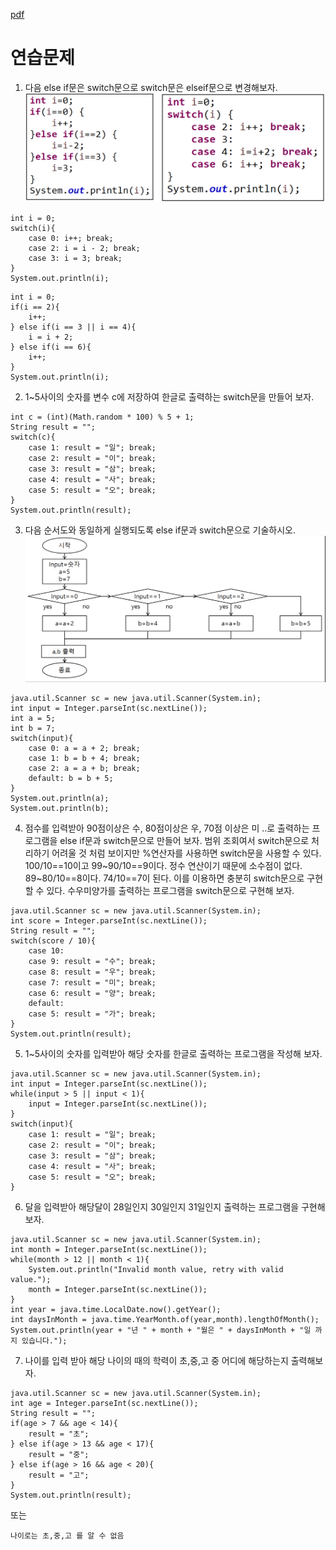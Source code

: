 [pdf](./pdf/JAVA240812simple254.pdf)
# 연습문제
1. 다음 else if문은 switch문으로 switch문은 elseif문으로 변경해보자.
![image](./images/image24.png)
```
int i = 0;
switch(i){
    case 0: i++; break;
    case 2: i = i - 2; break;
    case 3: i = 3; break;
}
System.out.println(i);
```
```
int i = 0;
if(i == 2){
    i++;
} else if(i == 3 || i == 4){
    i = i + 2;
} else if(i == 6){
    i++;
}
System.out.println(i);
```
2. 1~5사이의 숫자를 변수 c에 저장하여 한글로 출력하는 switch문을 만들어 보자.
```
int c = (int)(Math.random * 100) % 5 + 1;
String result = "";
switch(c){
    case 1: result = "일"; break;
    case 2: result = "이"; break;
    case 3: result = "삼"; break;
    case 4: result = "사"; break;
    case 5: result = "오"; break;
}
System.out.println(result);
```
3. 다음 순서도와 동일하게 실행되도록 else if문과 switch문으로 기술하시오.
![image](./images/image25.png)
```
java.util.Scanner sc = new java.util.Scanner(System.in);
int input = Integer.parseInt(sc.nextLine());
int a = 5;
int b = 7;
switch(input){
    case 0: a = a + 2; break;
    case 1: b = b + 4; break;
    case 2: a = a + b; break;
    default: b = b + 5;
}
System.out.println(a);
System.out.println(b);
```
4. 점수를 입력받아 90점이상은 수, 80점이상은 우, 70점 이상은 미 ..로 출력하는 프로그램을 else if문과 switch문으로 만들어 보자. 
범위 조회여서 switch문으로 처리하기 어려울 것 처럼 보이지만 %연산자를 사용하면 switch문을 사용할 수 있다. 
100/10==10이고 99~90/10==9이다. 
정수 연산이기 때문에 소수점이 없다. 
89~80/10==8이다. 
74/10==7이 된다. 
이를 이용하면 충분히 switch문으로 구현할 수 있다. 
수우미양가를 출력하는 프로그램을 switch문으로 구현해 보자.
```
java.util.Scanner sc = new java.util.Scanner(System.in);
int score = Integer.parseInt(sc.nextLine());
String result = "";
switch(score / 10){
    case 10:
    case 9: result = "수"; break;
    case 8: result = "우"; break;
    case 7: result = "미"; break;
    case 6: result = "양"; break;
    default:
    case 5: result = "가"; break;
}
System.out.println(result);
```
5. 1~5사이의 숫자를 입력받아 해당 숫자를 한글로 출력하는 프로그램을 작성해 보자.
```
java.util.Scanner sc = new java.util.Scanner(System.in);
int input = Integer.parseInt(sc.nextLine());
while(input > 5 || input < 1){
    input = Integer.parseInt(sc.nextLine());
}
switch(input){
    case 1: result = "일"; break;
    case 2: result = "이"; break;
    case 3: result = "삼"; break;
    case 4: result = "사"; break;
    case 5: result = "오"; break;
}
```
6. 달을 입력받아 해당달이 28일인지 30일인지 31일인지 출력하는 프로그램을 구현해 보자.
```
java.util.Scanner sc = new java.util.Scanner(System.in);
int month = Integer.parseInt(sc.nextLine());
while(month > 12 || month < 1){
    System.out.println("Invalid month value, retry with valid value.");
    month = Integer.parseInt(sc.nextLine());
}
int year = java.time.LocalDate.now().getYear();
int daysInMonth = java.time.YearMonth.of(year,month).lengthOfMonth();
System.out.println(year + "년 " + month + "월은 " + daysInMonth + "일 까지 있습니다.");

```
7. 나이를 입력 받아 해당 나이의 때의 학력이 초,중,고 중 어디에 해당하는지 출력해보자.
```
java.util.Scanner sc = new java.util.Scanner(System.in);
int age = Integer.parseInt(sc.nextLine());
String result = "";
if(age > 7 && age < 14){
    result = "초";
} else if(age > 13 && age < 17){
    result = "중";
} else if(age > 16 && age < 20){
    result = "고";
}
System.out.println(result);
```
또는 
```
나이로는 초,중,고 를 알 수 없음
```
